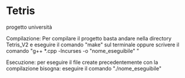 # Tetris
progetto università

Compilazione:
Per compilare il progetto basta andare nella directory Tetris_V2 e eseguire il comando "make" sul terminale
oppure scrivere il comando "g++ *.cpp -lncurses -o "nome_eseguibile" "

Esecuzione:
per eseguire il file create precedentemente con la compilazione bisogna:
eseguire il comando "./nome_eseguibile"

